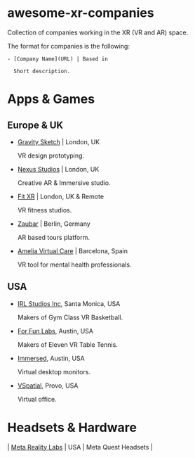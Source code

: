 # awesome-xr-companies
Collection of companies working in the XR (VR and AR) space.

The format for companies is the following:

```
- [Company Name](URL) | Based in 

  Short description.
```
# Apps & Games
## Europe & UK
- [Gravity Sketch](https://www.gravitysketch.com/) | London, UK 

  VR design prototyping.

- [Nexus Studios](https://nexusstudios.com/immersive/) | London, UK 

  Creative AR & Immersive studio.

- [Fit XR](https://fitxr.com/) | London, UK & Remote

  VR fitness studios. 

- [Zaubar](https://zaubar.com/) | Berlin, Germany

  AR based tours platform.

- [Amelia Virtual Care](https://ameliavirtualcare.com/) | Barcelona, Spain

  VR tool for mental health professionals.

## USA
- [IRL Studios Inc](https://www.linkedin.com/company/irlstudios/), Santa Monica, USA 

  Makers of Gym Class VR Basketball.

- [For Fun Labs](https://www.linkedin.com/company/for-fun-labs/), Austin, USA 

  Makers of Eleven VR Table Tennis. 

- [Immersed](https://www.linkedin.com/company/immersed/), Austin, USA 

  Virtual desktop monitors.

- [VSpatial](https://www.vspatial.com/), Provo, USA 

  Virtual office.


# Headsets & Hardware
| [Meta Reality Labs](https://about.meta.com/realitylabs/)		| USA | Meta Quest Headsets |
